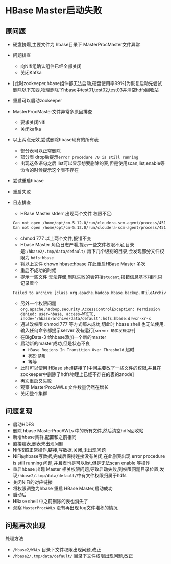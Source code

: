 # HBase Master启动失败

## 原问题

- 硬盘挤爆,主要文件为 hbase目录下 MasterProcMaster文件异常
- 问题排查
  - 向Nifi组确认组件已经全部关闭
  - 关闭Kafka
- [此时zookeeper,hbase组件都无法启动,硬盘使用率99%]为恢复启动先尝试删除以下东西,物理删除了hbase中test01,test02,test03并清空hdfs回收站
- 重启可以启动zookeeper
- MasterProcMaster文件异常多原因排查
  - 要求关闭Nifi
  - 关闭kafka
- 以上两点无效,尝试删除hbase现有的所有表
  - 部分表可以正常删除
  - 部分表 drop后提示`error procedure 70 is still running`
  - 出现这条语句之后 list可以显示想要删除的表,但是使用scan,list,enable等命令的时候提示这个表不存在
- 尝试重启hbase
- 重启失败
- 日志排查
  - HBase Master stderr 出现两个文件 权限不足:
  ```bash
  Can not open /home/opt/cm-5.12.0/run/cloudera-scm-agent/process/451-hbase-MASTER/config.zip: Permission denied.
  Can not open /home/opt/cm-5.12.0/run/cloudera-scm-agent/process/451-hbase-MASTER/proc.json: Permission denied.
  ```
  - chmod 777 以上两个文件,报错不变
  - Hbase Master 角色日志产看,提示一些文件权限不足,目录是:`/hbase2/.tmp/data/default/` 再下几个级别的目录,会发现部分文件权限为 `hdfs:hbase`
  - 将以上文件 chown hbase:hbase 在此重启HBase Master 多次
  - 重启不成功的时候
  - 提示一些文件 无法存储,删除失败的表包括`student`,报错信息基本相同,只记录着个

  ```bash
  Failed to archive [class org.apache.hadoop.hbase.backup.HFileArchiver$FileablePath, file:hdfs://BigData-02:8020/hbase/.tmp/data/default/student/07607b1f23f9f1ba2bdf21407530d728/info, class org.apache.hadoop.hbase.backup.HFileArchiver$FileablePath, file:hdfs://BigData-02:8020/hbase/.tmp/data/default/student/07607b1f23f9f1ba2bdf21407530d728/recovered.edits]
  ```
  - 另外一个权限问题 `org.apache.hadoop.security.AccessControlException: Permission denied: user=hbase, access=WRITE, inode="/hbase/archive/data/default":hdfs:hbase:drwxr-xr-x`
  - 通过改权限 chmod 777 等方式都未成功,切此时 hbase shell 也无法使用,输入任何命令都提示server 没有运行[`server 确实没有运行`]
  - 在BigData-3 给hbase添加一个新的master
  - 启动新的master成功,但是状态不良
    - `HBase Regions In Transition Over Threshold` 超时
    - `状态:禁用`
    - 等等
  - 此时可以使用 HBase shell链接了[中间主要改了一些文件的权限,并且在zookeeper中删除了hdfs物理上已经不存在的表的znode]
  - 再次重启又失败
  - 观察 MasterProcAWLs 文件数量仍然在增长
  - 关闭整个集群

## 问题复现

- 启动HDFS
- 删除 hbase  MasterProcAWLs 中的所有文件,然后清空hdfs回收站
- 新增hbase集群,配置和之前相同
- 直接建表,删表未出现问题
- Nifi按照正常操作,链接,写数据,关闭,未出现问题
- NiFi向hbase写数据,完成后保持连接没有关闭,在此删表出现 error procedure is still running 问题,并且表也是可以list,但是无法scan enable 等操作
- 重启hbase 出现 Master 相关权限问题,导致启动失败,到权限问题目录位置,发现`/hbase2/.tmp/data/default/`中有文件权限归属于hdfs
- 关闭NiFi的对应链接
- 将权限调整为hbase 重启 HBase Master,启动成功
- 启动后
- HBase shell 中之前删除的表也消失了
- 观察 `MasterProcAWLs` 没有再出现 log文件堆积的情况

## 问题再次出现

处理方法

- `/hbase2/WALs` 目录下文件权限出现问题,改正
- `/hbase2/.tmp/data/default/` 目录下文件权限出现问题,改正